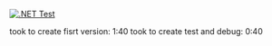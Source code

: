 [![.NET Test](https://github.com/vnmtwo/SerializeDeserializeTestTask/actions/workflows/dotnet_test.yml/badge.svg)](https://github.com/vnmtwo/SerializeDeserializeTestTask/actions/workflows/dotnet_test.yml)

took to create fisrt version: 1:40
took to create test and debug: 0:40
